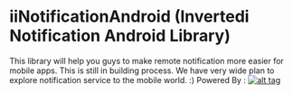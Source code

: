 # iiNotificationAndroid (Invertedi Notification Android Library)
This library will help you guys to make remote notification more easier for mobile apps. This is still in building process.
We have very wide plan to explore notification service to the mobile world. :) Powered By : [![alt tag](http://invertedi.com/images/LOGO-light.png)](http://invertedi.com "ii")
  
